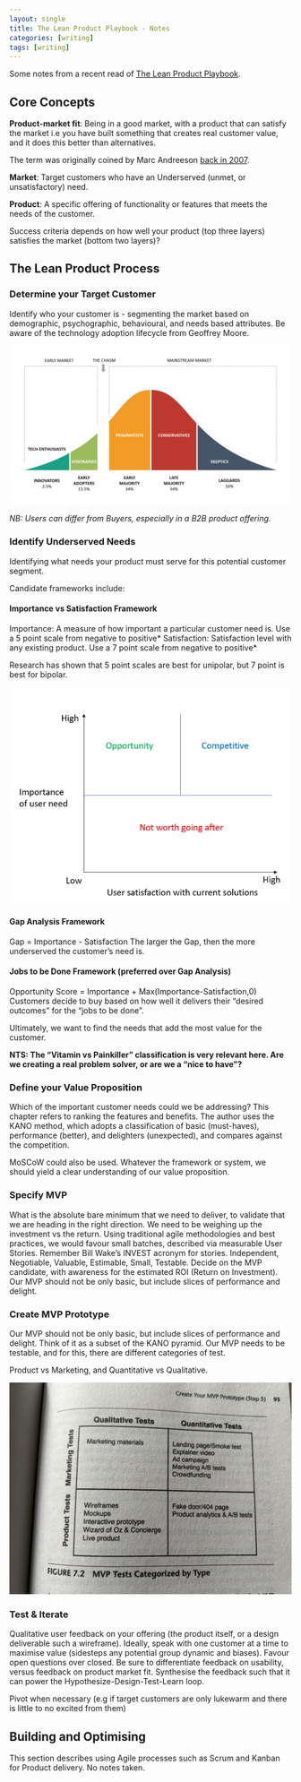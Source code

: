 ```yaml
---
layout: single
title: The Lean Product Playbook - Notes 
categories: [writing]
tags: [writing]
---
```


Some notes from a recent read of [The Lean Product Playbook]([url](https://www.amazon.co.uk/Lean-Product-Playbook-Innovate-Products/dp/1118960874)).

## Core Concepts

**Product-market fit**: Being in a good market, with a product that can satisfy the market i.e you have built something that creates real customer value, and it does this better than alternatives.  

The term was originally coined by Marc Andreeson [back in 2007](https://pmarchive.com/guide_to_startups_part4.html).  

**Market**: Target customers who have an Underserved (unmet, or unsatisfactory) need.

**Product**: A specific offering of functionality or features that meets the needs of the customer.

Success criteria depends on how well your product (top three layers) satisfies the market (bottom two layers)?

## The Lean Product Process

### Determine your Target Customer
Identify who your customer is - segmenting the market based on demographic, psychographic, behavioural, and needs based attributes. 
Be aware of the technology adoption lifecycle from Geoffrey Moore.

![crossing-the-chasm](/assets/images/lean/chasm.png)

_NB: Users can differ from Buyers, especially in a B2B product offering._

### Identify Underserved Needs
Identifying what needs your product must serve for this potential customer segment.

Candidate frameworks include:

#### Importance vs Satisfaction Framework
Importance: A measure of how important a particular customer need is.
	Use a 5 point scale from negative to positive*
Satisfaction: Satisfaction level with any existing product.
	Use a 7 point scale from negative to positive*

Research has shown that 5 point scales are best for unipolar, but 7 point is best for bipolar.

![satisfaction](/assets/images/lean/satisfaction.png)

#### Gap Analysis Framework
Gap = Importance - Satisfaction
The larger the Gap, then the more underserved the customer’s need is.

#### Jobs to be Done Framework (preferred over Gap Analysis)
Opportunity Score = Importance + Max(Importance-Satisfaction,0)
Customers decide to buy based on how well it delivers their “desired outcomes” for the “jobs to be done”.

Ultimately, we want to find the needs that add the most value for the customer.

**NTS: The “Vitamin vs Painkiller” classification is very relevant here. Are we creating a real problem solver, or are we a “nice to have”?**

### Define your Value Proposition
Which of the important customer needs could we be addressing?
This chapter refers to ranking the features and benefits. The author uses the KANO method, which adopts a classification of basic (must-haves), performance (better), and delighters (unexpected), and compares against the competition.

MoSCoW could also be used. Whatever the framework or system, we should yield a clear understanding of our value proposition. 

### Specify MVP
What is the absolute bare minimum that we need to deliver, to validate that we are heading in the right direction. We need to be weighing up the investment vs the return.
Using traditional agile methodologies and best practices, we would favour small batches, described via measurable User Stories. Remember Bill Wake’s INVEST acronym for stories.
Independent, Negotiable, Valuable, Estimable, Small, Testable.
Decide on the MVP candidate, with awareness for the estimated ROI (Return on Investment). Our MVP should not be only basic, but include slices of performance and delight.

### Create MVP Prototype
Our MVP should not be only basic, but include slices of performance and delight. Think of it as a subset of the KANO pyramid.
Our MVP needs to be testable, and for this, there are different categories of test.

Product vs Marketing, and Quantitative vs Qualitative.

![crossing-the-chasm](/assets/images/lean/mvp_tests.jpeg)

### Test & Iterate
Qualitative user feedback on your offering (the product itself, or a design deliverable such a wireframe). Ideally, speak with one customer at a time to maximise value (sidesteps any potential group dynamic and biases). Favour open questions over closed.
Be sure to differentiate feedback on usability, versus feedback on product market fit.
Synthesise the feedback such that it can power the Hypothesize-Design-Test-Learn loop.

Pivot when necessary (e.g if target customers are only lukewarm and there is little to no excited from them)

## Building and Optimising
This section describes using Agile processes such as Scrum and Kanban for Product delivery. No notes taken.
